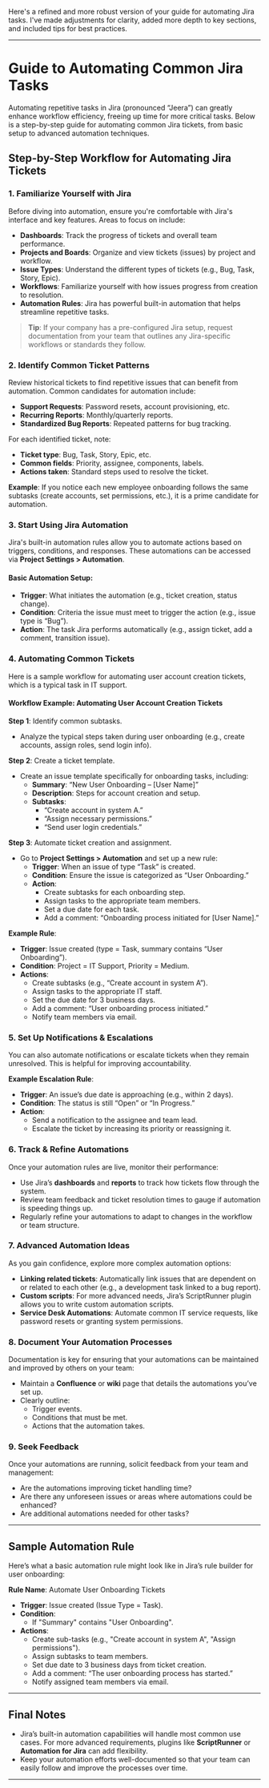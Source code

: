 Here's a refined and more robust version of your guide for automating Jira tasks. I've made adjustments for clarity, added more depth to key sections, and included tips for best practices.

---

# Guide to Automating Common Jira Tasks

Automating repetitive tasks in Jira (pronounced “Jeera”) can greatly enhance workflow efficiency, freeing up time for more critical tasks. Below is a step-by-step guide for automating common Jira tickets, from basic setup to advanced automation techniques.

## Step-by-Step Workflow for Automating Jira Tickets

### 1. Familiarize Yourself with Jira

Before diving into automation, ensure you're comfortable with Jira's interface and key features. Areas to focus on include:

- **Dashboards**: Track the progress of tickets and overall team performance.
- **Projects and Boards**: Organize and view tickets (issues) by project and workflow.
- **Issue Types**: Understand the different types of tickets (e.g., Bug, Task, Story, Epic).
- **Workflows**: Familiarize yourself with how issues progress from creation to resolution.
- **Automation Rules**: Jira has powerful built-in automation that helps streamline repetitive tasks.

> **Tip**: If your company has a pre-configured Jira setup, request documentation from your team that outlines any Jira-specific workflows or standards they follow.

### 2. Identify Common Ticket Patterns

Review historical tickets to find repetitive issues that can benefit from automation. Common candidates for automation include:

- **Support Requests**: Password resets, account provisioning, etc.
- **Recurring Reports**: Monthly/quarterly reports.
- **Standardized Bug Reports**: Repeated patterns for bug tracking.

For each identified ticket, note:

- **Ticket type**: Bug, Task, Story, Epic, etc.
- **Common fields**: Priority, assignee, components, labels.
- **Actions taken**: Standard steps used to resolve the ticket.

**Example**: If you notice each new employee onboarding follows the same subtasks (create accounts, set permissions, etc.), it is a prime candidate for automation.

### 3. Start Using Jira Automation

Jira's built-in automation rules allow you to automate actions based on triggers, conditions, and responses. These automations can be accessed via **Project Settings > Automation**.

#### Basic Automation Setup:

- **Trigger**: What initiates the automation (e.g., ticket creation, status change).
- **Condition**: Criteria the issue must meet to trigger the action (e.g., issue type is “Bug”).
- **Action**: The task Jira performs automatically (e.g., assign ticket, add a comment, transition issue).

### 4. Automating Common Tickets

Here is a sample workflow for automating user account creation tickets, which is a typical task in IT support.

#### Workflow Example: Automating User Account Creation Tickets

**Step 1**: Identify common subtasks.

- Analyze the typical steps taken during user onboarding (e.g., create accounts, assign roles, send login info).

**Step 2**: Create a ticket template.

- Create an issue template specifically for onboarding tasks, including:
  - **Summary**: “New User Onboarding – [User Name]”
  - **Description**: Steps for account creation and setup.
  - **Subtasks**:
    - “Create account in system A.”
    - “Assign necessary permissions.”
    - “Send user login credentials.”

**Step 3**: Automate ticket creation and assignment.

- Go to **Project Settings > Automation** and set up a new rule:
  - **Trigger**: When an issue of type “Task” is created.
  - **Condition**: Ensure the issue is categorized as “User Onboarding.”
  - **Action**:
    - Create subtasks for each onboarding step.
    - Assign tasks to the appropriate team members.
    - Set a due date for each task.
    - Add a comment: “Onboarding process initiated for [User Name].”

**Example Rule**:

- **Trigger**: Issue created (type = Task, summary contains “User Onboarding”).
- **Condition**: Project = IT Support, Priority = Medium.
- **Actions**:
  - Create subtasks (e.g., “Create account in system A”).
  - Assign tasks to the appropriate IT staff.
  - Set the due date for 3 business days.
  - Add a comment: “User onboarding process initiated.”
  - Notify team members via email.

### 5. Set Up Notifications & Escalations

You can also automate notifications or escalate tickets when they remain unresolved. This is helpful for improving accountability.

**Example Escalation Rule**:

- **Trigger**: An issue’s due date is approaching (e.g., within 2 days).
- **Condition**: The status is still “Open” or “In Progress.”
- **Action**:
  - Send a notification to the assignee and team lead.
  - Escalate the ticket by increasing its priority or reassigning it.

### 6. Track & Refine Automations

Once your automation rules are live, monitor their performance:

- Use Jira’s **dashboards** and **reports** to track how tickets flow through the system.
- Review team feedback and ticket resolution times to gauge if automation is speeding things up.
- Regularly refine your automations to adapt to changes in the workflow or team structure.

### 7. Advanced Automation Ideas

As you gain confidence, explore more complex automation options:

- **Linking related tickets**: Automatically link issues that are dependent on or related to each other (e.g., a development task linked to a bug report).
- **Custom scripts**: For more advanced needs, Jira’s ScriptRunner plugin allows you to write custom automation scripts.
- **Service Desk Automations**: Automate common IT service requests, like password resets or granting system permissions.

### 8. Document Your Automation Processes

Documentation is key for ensuring that your automations can be maintained and improved by others on your team:

- Maintain a **Confluence** or **wiki** page that details the automations you’ve set up.
- Clearly outline:
  - Trigger events.
  - Conditions that must be met.
  - Actions that the automation takes.

### 9. Seek Feedback

Once your automations are running, solicit feedback from your team and management:

- Are the automations improving ticket handling time?
- Are there any unforeseen issues or areas where automations could be enhanced?
- Are additional automations needed for other tasks?

---

## Sample Automation Rule

Here’s what a basic automation rule might look like in Jira’s rule builder for user onboarding:

**Rule Name**: Automate User Onboarding Tickets

- **Trigger**: Issue created (Issue Type = Task).
- **Condition**:
  - If "Summary" contains "User Onboarding".
- **Actions**:
  - Create sub-tasks (e.g., "Create account in system A", "Assign permissions").
  - Assign subtasks to team members.
  - Set due date to 3 business days from ticket creation.
  - Add a comment: “The user onboarding process has started.”
  - Notify assigned team members via email.

---

## Final Notes

- Jira’s built-in automation capabilities will handle most common use cases. For more advanced requirements, plugins like **ScriptRunner** or **Automation for Jira** can add flexibility.
- Keep your automation efforts well-documented so that your team can easily follow and improve the processes over time.

---
